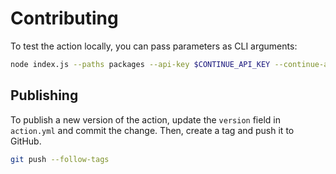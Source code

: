 # Contributing

To test the action locally, you can pass parameters as CLI arguments:

```bash
node index.js --paths packages --api-key $CONTINUE_API_KEY --continue-api-domain api-test.continue.dev --owner-slug $ORG_SLUG
```

## Publishing

To publish a new version of the action, update the `version` field in `action.yml` and commit the change. Then, create a tag and push it to GitHub.

```bash
git push --follow-tags
```
